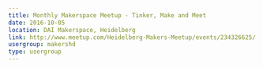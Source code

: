 ```yaml
---
title: Monthly Makerspace Meetup - Tinker, Make and Meet
date: 2016-10-05
location: DAI Makerspace, Heidelberg
link: http://www.meetup.com/Heidelberg-Makers-Meetup/events/234326625/
usergroup: makershd
type: usergroup
---
```

